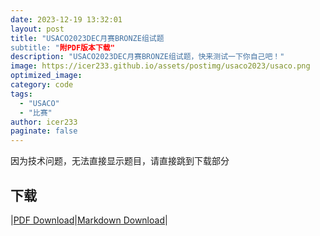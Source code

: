 ```yaml
---
date: 2023-12-19 13:32:01
layout: post
title: "USACO2023DEC月赛BRONZE组试题
subtitle: "附PDF版本下载"
description: "USACO2023DEC月赛BRONZE组试题，快来测试一下你自己吧！"
image: https://icer233.github.io/assets/postimg/usaco2023/usaco.png
optimized_image:
category: code
tags:
  - "USACO"
  - "比赛"
author: icer233
paginate: false
---
```


因为技术问题，无法直接显示题目，请直接跳到下载部分

## 下载

|[PDF Download](https://icer233.github.io/assets/resources/USACO-2023-December-Contest-Bronze-Problems.pdf)|[Markdown Download](https://icer233.github.io/assets/resources/USACO-2023-December-Contest-Bronze-Problems.md)|
